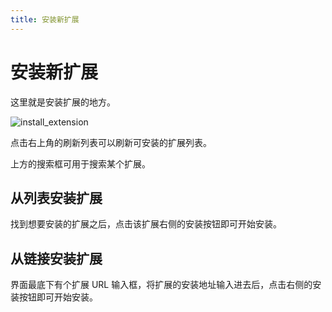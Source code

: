 ```yaml
---
title: 安装新扩展
---
```

# 安装新扩展
这里就是安装扩展的地方。

![install_extension](../../assets/images/sd_launcher/version_manager/install_extension.jpg)

点击右上角的刷新列表可以刷新可安装的扩展列表。

上方的搜索框可用于搜索某个扩展。

## 从列表安装扩展
找到想要安装的扩展之后，点击该扩展右侧的安装按钮即可开始安装。

## 从链接安装扩展
界面最底下有个扩展 URL 输入框，将扩展的安装地址输入进去后，点击右侧的安装按钮即可开始安装。

